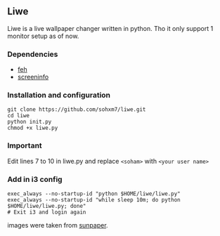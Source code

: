 ## Liwe 

Liwe is a live wallpaper changer written in python. Tho it only support 1 monitor setup as of now.

### Dependencies
+ [feh](https://github.com/derf/feh)
+ [screeninfo](https://pypi.org/project/screeninfo/)

### Installation and configuration
```
git clone https://github.com/sohxm7/liwe.git
cd liwe
python init.py 
chmod +x liwe.py
```
### Important
Edit lines 7 to 10 in liwe.py and replace ```<soham>``` with ```<your user name>```

### Add in i3 config
```
exec_always --no-startup-id "python $HOME/liwe/liwe.py"
exec_always --no-startup-id "while sleep 10m; do python $HOME/liwe/liwe.py; done"
# Exit i3 and login again
```
images were taken from [sunpaper](https://github.com/hexive/sunpaper).
